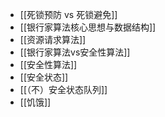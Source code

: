 *   [[死锁预防 vs 死锁避免]]
*   [[银行家算法核心思想与数据结构]]
*   [[资源请求算法]]
*   [[银行家算法vs安全性算法]]
*   [[安全性算法]]
*   [[安全状态]]
*   [[（不）安全状态队列]]
*   [[饥饿]]